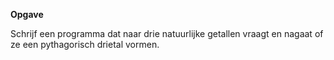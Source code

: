 **Opgave**

Schrijf een programma dat naar drie natuurlijke getallen vraagt en nagaat of ze een pythagorisch drietal vormen.